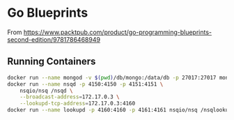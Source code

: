 # Go Blueprints

From https://www.packtpub.com/product/go-programming-blueprints-second-edition/9781786468949

## Running Containers

```sh
docker run --name mongod -v $(pwd)/db/mongo:/data/db -p 27017:27017 mongo
docker run --name nsqd -p 4150:4150 -p 4151:4151 \
    nsqio/nsq /nsqd \
    --broadcast-address=172.17.0.3 \
    --lookupd-tcp-address=172.17.0.3:4160
docker run --name lookupd -p 4160:4160 -p 4161:4161 nsqio/nsq /nsqlookupd
```
